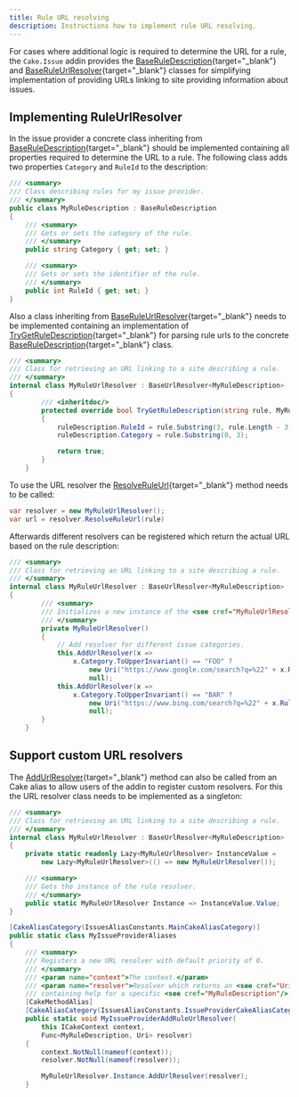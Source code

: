```yaml
---
title: Rule URL resolving
description: Instructions how to implement rule URL resolving.
---
```


For cases where additional logic is required to determine the URL for a rule, the `Cake.Issue`
addin provides the [BaseRuleDescription](https://cakebuild.net/api/Cake.Issues/BaseRuleDescription/){target="_blank"}
and [BaseRuleUrlResolver](https://cakebuild.net/api/Cake.Issues/BaseRuleUrlResolver_1/){target="_blank"}
classes for simplifying implementation of providing URLs linking to site providing information about issues.

## Implementing RuleUrlResolver

In the issue provider a concrete class inheriting from [BaseRuleDescription](https://cakebuild.net/api/Cake.Issues/BaseRuleDescription/){target="_blank"}
should be implemented containing all properties required to determine the URL to a rule.
The following class adds two properties `Category` and `RuleId` to the description:

```csharp
/// <summary>
/// Class describing rules for my issue provider.
/// </summary>
public class MyRuleDescription : BaseRuleDescription
{
    /// <summary>
    /// Gets or sets the category of the rule.
    /// </summary>
    public string Category { get; set; }

    /// <summary>
    /// Gets or sets the identifier of the rule.
    /// </summary>
    public int RuleId { get; set; }
}
```

Also a class inheriting from [BaseRuleUrlResolver](https://cakebuild.net/api/Cake.Issues/BaseRuleUrlResolver_1/){target="_blank"}
needs to be implemented containing an implementation of
[TryGetRuleDescription](https://cakebuild.net/api/Cake.Issues/BaseRuleUrlResolver_1/D9DB5D44){target="_blank"}
for parsing rule urls to the concrete [BaseRuleDescription](https://cakebuild.net/api/Cake.Issues/BaseRuleDescription/){target="_blank"}
class.

```csharp
/// <summary>
/// Class for retrieving an URL linking to a site describing a rule.
/// </summary>
internal class MyRuleUrlResolver : BaseUrlResolver<MyRuleDescription>
{
        /// <inheritdoc/>
        protected override bool TryGetRuleDescription(string rule, MyRuleDescription ruleDescription)
        {
            ruleDescription.RuleId = rule.Substring(3, rule.Length - 3);
            ruleDescription.Category = rule.Substring(0, 3);

            return true;
        }
    }
```

To use the URL resolver the [ResolveRuleUrl](https://cakebuild.net/api/Cake.Issues/BaseRuleUrlResolver_1/6B23EC74){target="_blank"}
method needs to be called:

```csharp
var resolver = new MyRuleUrlResolver();
var url = resolver.ResolveRuleUrl(rule)
```

Afterwards different resolvers can be registered which return the actual URL based on the rule description:

```csharp
/// <summary>
/// Class for retrieving an URL linking to a site describing a rule.
/// </summary>
internal class MyRuleUrlResolver : BaseUrlResolver<MyRuleDescription>
{
        /// <summary>
        /// Initializes a new instance of the <see cref="MyRuleUrlResolver"/> class.
        /// </summary>
        private MyRuleUrlResolver()
        {
            // Add resolver for different issue categories.
            this.AddUrlResolver(x =>
                x.Category.ToUpperInvariant() == "FOO" ?
                    new Uri("https://www.google.com/search?q=%22" + x.Rule) :
                    null);
            this.AddUrlResolver(x =>
                x.Category.ToUpperInvariant() == "BAR" ?
                    new Uri("https://www.bing.com/search?q=%22" + x.Rule) :
                    null);
        }
    }
```

## Support custom URL resolvers

The [AddUrlResolver](https://cakebuild.net/api/Cake.Issues/BaseRuleUrlResolver_1/AAA4FB20){target="_blank"}
method can also be called from an Cake alias to allow users of the addin to register custom resolvers.
For this the URL resolver class needs to be implemented as a singleton:

```csharp
/// <summary>
/// Class for retrieving an URL linking to a site describing a rule.
/// </summary>
internal class MyRuleUrlResolver : BaseUrlResolver<MyRuleDescription>
{
    private static readonly Lazy<MyRuleUrlResolver> InstanceValue =
        new Lazy<MyRuleUrlResolver>(() => new MyRuleUrlResolver());

    /// <summary>
    /// Gets the instance of the rule resolver.
    /// </summary>
    public static MyRuleUrlResolver Instance => InstanceValue.Value;
}

[CakeAliasCategory(IssuesAliasConstants.MainCakeAliasCategory)]
public static class MyIssueProviderAliases
{
    /// <summary>
    /// Registers a new URL resolver with default priority of 0.
    /// </summary>
    /// <param name="context">The context.</param>
    /// <param name="resolver">Resolver which returns an <see cref="Uri"/> linking to a site
    /// containing help for a specific <see cref="MyRuleDescription"/>.</param>
    [CakeMethodAlias]
    [CakeAliasCategory(IssuesAliasConstants.IssueProviderCakeAliasCategory)]
    public static void MyIssueProviderAddRuleUrlResolver(
        this ICakeContext context,
        Func<MyRuleDescription, Uri> resolver)
    {
        context.NotNull(nameof(context));
        resolver.NotNull(nameof(resolver));

        MyRuleUrlResolver.Instance.AddUrlResolver(resolver);
    }
```
